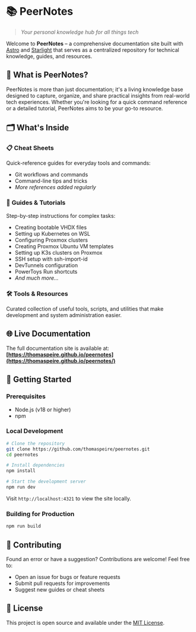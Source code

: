 # 📚 PeerNotes

> _Your personal knowledge hub for all things tech_

Welcome to **PeerNotes** – a comprehensive documentation site built with [Astro](https://astro.build) and [Starlight](https://starlight.astro.build) that serves as a centralized repository for technical knowledge, guides, and resources.

## 🎯 What is PeerNotes?

PeerNotes is more than just documentation; it's a living knowledge base designed to capture, organize, and share practical insights from real-world tech experiences. Whether you're looking for a quick command reference or a detailed tutorial, PeerNotes aims to be your go-to resource.

## 🗂️ What's Inside

### 📋 **Cheat Sheets**

Quick-reference guides for everyday tools and commands:

- Git workflows and commands
- Command-line tips and tricks
- _More references added regularly_

### 📖 **Guides & Tutorials**

Step-by-step instructions for complex tasks:

- Creating bootable VHDX files
- Setting up Kubernetes on WSL
- Configuring Proxmox clusters
- Creating Proxmox Ubuntu VM templates
- Setting up K3s clusters on Proxmox
- SSH setup with ssh-import-id
- DevTunnels configuration
- PowerToys Run shortcuts
- _And much more..._

### 🛠️ **Tools & Resources**

Curated collection of useful tools, scripts, and utilities that make development and system administration easier.

## 🌐 Live Documentation

The full documentation site is available at: **[https://thomaspeire.github.io/peernotes](https://thomaspeire.github.io/peernotes/)**

## 🚀 Getting Started

### Prerequisites

- Node.js (v18 or higher)
- npm

### Local Development

```bash
# Clone the repository
git clone https://github.com/thomaspeire/peernotes.git
cd peernotes

# Install dependencies
npm install

# Start the development server
npm run dev
```

Visit `http://localhost:4321` to view the site locally.

### Building for Production

```bash
npm run build
```

## 🤝 Contributing

Found an error or have a suggestion? Contributions are welcome! Feel free to:

- Open an issue for bugs or feature requests
- Submit pull requests for improvements
- Suggest new guides or cheat sheets

## 📄 License

This project is open source and available under the [MIT License](LICENSE).
